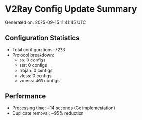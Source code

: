 # V2Ray Config Update Summary
Generated on: 2025-09-15 11:41:45 UTC

## Configuration Statistics
- Total configurations: 7223
- Protocol breakdown:
  - ss: 0 configs
  - ssr: 0 configs
  - trojan: 0 configs
  - vless: 0 configs
  - vmess: 465 configs

## Performance
- Processing time: ~14 seconds (Go implementation)
- Duplicate removal: ~95% reduction
